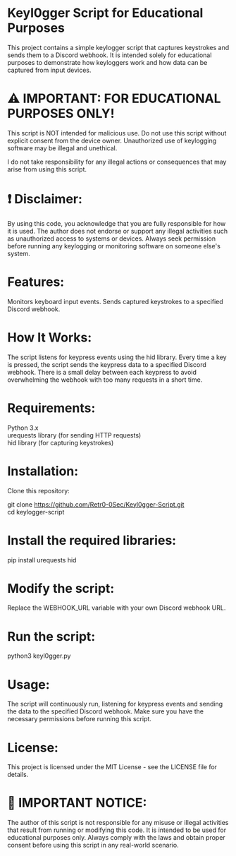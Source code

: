 # Keyl0gger Script for Educational Purposes
This project contains a simple keylogger script that captures keystrokes and sends them to a Discord webhook. It is intended solely for educational purposes to demonstrate how keyloggers work and how data can be captured from input devices.

# ⚠️ IMPORTANT: FOR EDUCATIONAL PURPOSES ONLY!
This script is NOT intended for malicious use. Do not use this script without explicit consent from the device owner. Unauthorized use of keylogging software may be illegal and unethical.

I do not take responsibility for any illegal actions or consequences that may arise from using this script.

# ❗ Disclaimer:
By using this code, you acknowledge that you are fully responsible for how it is used.
The author does not endorse or support any illegal activities such as unauthorized access to systems or devices.
Always seek permission before running any keylogging or monitoring software on someone else's system.
# Features:
Monitors keyboard input events.
Sends captured keystrokes to a specified Discord webhook.
# How It Works:
The script listens for keypress events using the hid library.
Every time a key is pressed, the script sends the keypress data to a specified Discord webhook.
There is a small delay between each keypress to avoid overwhelming the webhook with too many requests in a short time.
# Requirements:
Python 3.x <br>
urequests library (for sending HTTP requests)<br>
hid library (for capturing keystrokes)
# Installation:
Clone this repository:

git clone https://github.com/Retr0-0Sec/Keyl0gger-Script.git <br>
cd keylogger-script

# Install the required libraries:

pip install urequests hid

# Modify the script:

Replace the WEBHOOK_URL variable with your own Discord webhook URL.

# Run the script:

python3 keyl0gger.py
# Usage:
The script will continuously run, listening for keypress events and sending the data to the specified Discord webhook.
Make sure you have the necessary permissions before running this script.
# License:
This project is licensed under the MIT License - see the LICENSE file for details.

# 🚨 IMPORTANT NOTICE:
The author of this script is not responsible for any misuse or illegal activities that result from running or modifying this code. It is intended to be used for educational purposes only. Always comply with the laws and obtain proper consent before using this script in any real-world scenario.

